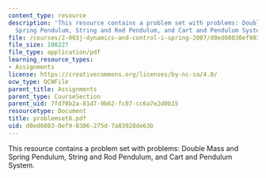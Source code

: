 ```yaml
---
content_type: resource
description: 'This resource contains a problem set with problems: Double Mass and
  Spring Pendulum, String and Rod Pendulum, and Cart and Pendulum System.'
file: /courses/2-003j-dynamics-and-control-i-spring-2007/d0ed68030ef90306275d7a83928de63b_problemset8.pdf
file_size: 108227
file_type: application/pdf
learning_resource_types:
- Assignments
license: https://creativecommons.org/licenses/by-nc-sa/4.0/
ocw_type: OCWFile
parent_title: Assignments
parent_type: CourseSection
parent_uid: 7fd70b2a-81d7-9b62-fc07-cc6a7e2d0b15
resourcetype: Document
title: problemset8.pdf
uid: d0ed6803-0ef9-0306-275d-7a83928de63b
---
```

This resource contains a problem set with problems: Double Mass and Spring Pendulum, String and Rod Pendulum, and Cart and Pendulum System.